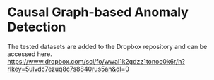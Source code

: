 # Causal Graph-based Anomaly Detection
The tested datasets are added to the Dropbox repository and can be accessed here. https://www.dropbox.com/scl/fo/wwal1k2gdzz1tonoc0k6r/h?rlkey=5ulvdc7ezuq8c7s8840rus5an&dl=0
